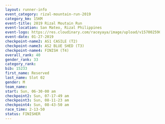 ```yaml
---
layout: runner-info 
event_category: rizal-mountain-run-2019 
category_km: 15KM 
event-title: 2019 Rizal Moutain Run 
event-location: San Mateo, Rizal Philippines 
event-logo: https://res.cloudinary.com/raceyaya/image/upload/v1570025909/logo/rizal-mountain_gkfete.jpg 
event-date: 01-27-2019 
checkpoint-name2: AS1 CASILE (T2) 
checkpoint-name3: AS2 BLUE SHED (T3) 
checkpoint-name4: FINISH (T4) 
overall_rank: 40
gender_rank: 33
category_rank: 
bib: 15233
first_name: Reserved
last_name: Slot 02
gender: M
team_name: 
start: Sun, 06-30-00 am
checkpoint2: Sun, 07-17-49 am
checkpoint3: Sun, 08-11-23 am
checkpoint4: Sun, 08-43-50 am
race_time: 2-13-50
status: FINISHER
---
```

